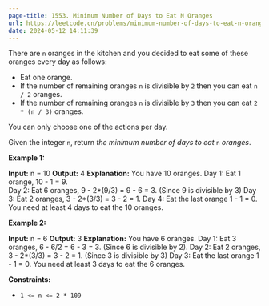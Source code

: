 ```yaml
---
page-title: 1553. Minimum Number of Days to Eat N Oranges
url: https://leetcode.cn/problems/minimum-number-of-days-to-eat-n-oranges/description/?envType=daily-question&envId=2024-05-12
date: 2024-05-12 14:11:39
---
```

There are `n` oranges in the kitchen and you decided to eat some of these oranges every day as follows:

-   Eat one orange.
-   If the number of remaining oranges `n` is divisible by `2` then you can eat `n / 2` oranges.
-   If the number of remaining oranges `n` is divisible by `3` then you can eat `2 * (n / 3)` oranges.

You can only choose one of the actions per day.

Given the integer `n`, return *the minimum number of days to eat* `n` *oranges*.

**Example 1:**

**Input:** n = 10
**Output:** 4
**Explanation:** You have 10 oranges.
Day 1: Eat 1 orange,  10 - 1 = 9.  
Day 2: Eat 6 oranges, 9 - 2\*(9/3) = 9 - 6 = 3. (Since 9 is divisible by 3)
Day 3: Eat 2 oranges, 3 - 2\*(3/3) = 3 - 2 = 1. 
Day 4: Eat the last orange  1 - 1  = 0.
You need at least 4 days to eat the 10 oranges.

**Example 2:**

**Input:** n = 6
**Output:** 3
**Explanation:** You have 6 oranges.
Day 1: Eat 3 oranges, 6 - 6/2 = 6 - 3 = 3. (Since 6 is divisible by 2).
Day 2: Eat 2 oranges, 3 - 2\*(3/3) = 3 - 2 = 1. (Since 3 is divisible by 3)
Day 3: Eat the last orange  1 - 1  = 0.
You need at least 3 days to eat the 6 oranges.

**Constraints:**

-   `1 <= n <= 2 * 109`